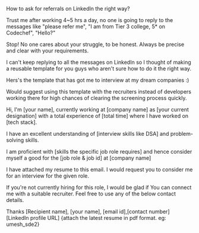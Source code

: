 How to ask for referrals on LinkedIn the right way?

Trust me after working 4~5 hrs a day, no one is going to reply to the messages like "please refer me", "I am from Tier 3 college, 5* on Codechef", "Hello?"

Stop! No one cares about your struggle, to be honest. Always be precise and clear with your requirements.

I can't keep replying to all the messages on LinkedIn so I thought of making a reusable template for you guys who aren't sure how to do it the right way.

Hers's the template that has got me to interview at my dream companies :)

Would suggest using this template with the recruiters instead of developers working there for high chances of clearing the screening process quickly.

Hi, I'm [your name], currently working at [company name] as [your current designation] with a total experience of [total time] where I have worked on [tech stack].

I have an excellent understanding of [interview skills like DSA] and problem-solving skills.

I am proficient with [skills the specific job role requires] and hence consider myself a good for the [job role & job id] at [company name]

I have attached my resume to this email. I would request you to consider me for an interview for the given role.

If you're not currently hiring for this role, I would be glad if You can connect me with a suitable recruiter. Feel free to use any of the below contact details.

Thanks [Recipient name],
[your name],
[email id],[contact number]
[LinkedIn profile URL]
{attach the latest resume in pdf format. eg: umesh_sde2}
